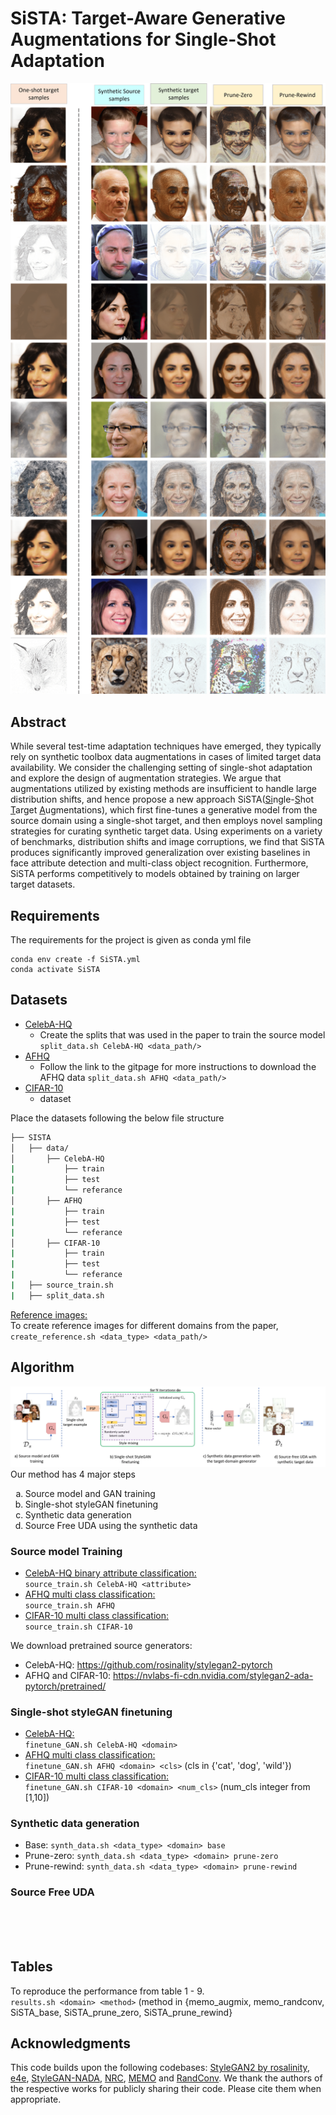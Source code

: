 # SiSTA: Target-Aware Generative Augmentations for Single-Shot Adaptation


![alt text](/figs/teaser.png)


## Abstract

While several test-time adaptation techniques have emerged, they typically rely on synthetic toolbox data augmentations in cases of limited target data availability. We consider the challenging setting of single-shot adaptation and explore the design of augmentation strategies. We argue that augmentations utilized by existing methods are insufficient to handle large distribution shifts, and hence propose a new approach SiSTA(<ins>Si</ins>ngle-<ins>S</ins>hot <ins>T</ins>arget <ins>A</ins>ugmentations), which first fine-tunes a generative model from the source domain using a single-shot target, and then employs novel sampling strategies for curating synthetic target data. Using experiments on a variety of benchmarks, distribution shifts and image corruptions, we find that SiSTA produces significantly improved generalization over existing baselines in face attribute detection and multi-class object recognition. Furthermore, SiSTA performs competitively to models obtained by training on larger target datasets.

## Requirements
The requirements for the project is given as conda yml file
```
conda env create -f SiSTA.yml
conda activate SiSTA
```

## Datasets
- [CelebA-HQ](http://mmlab.ie.cuhk.edu.hk/projects/CelebA/CelebAMask_HQ.html) 
    - Create the splits that was used in the paper to train the source model 
    `split_data.sh CelebA-HQ <data_path/>` 
- [AFHQ](https://github.com/clovaai/stargan-v2) 
    - Follow the link to the gitpage for more instructions to download the AFHQ data 
    `split_data.sh AFHQ <data_path/>` 
- [CIFAR-10]() 
    - dataset


Place the datasets following the below file structure
```bash
├── SISTA
│   ├── data/
│       ├── CelebA-HQ
|           ├── train
|           ├── test
|           └── referance 
│       ├── AFHQ
|           ├── train
|           ├── test
|           └── referance
│       ├── CIFAR-10
|           ├── train
|           ├── test
|           └── referance
|   ├── source_train.sh
|   ├── split_data.sh
```

<ins>Reference images:</ins></br>
To create reference images for different domains from the paper,
    `create_reference.sh <data_type> <data_path/>` 

## Algorithm
 
![alt text](figs/pipeline.png)
Our method has 4 major steps

<ol type="a">
  <li>Source model and GAN training</li>
  <li>Single-shot styleGAN finetuning</li>
  <li>Synthetic data generation</li>
  <li>Source Free UDA using the synthetic data</li>
</ol>

### Source model Training
- <ins>CelebA-HQ binary attribute classification:</ins> <br /> `source_train.sh CelebA-HQ <attribute>`
- <ins>AFHQ multi class classification:</ins> <br /> `source_train.sh AFHQ`
- <ins>CIFAR-10 multi class classification:</ins> <br /> `source_train.sh CIFAR-10`


We download pretrained source generators:
- CelebA-HQ: https://github.com/rosinality/stylegan2-pytorch
- AFHQ and CIFAR-10: https://nvlabs-fi-cdn.nvidia.com/stylegan2-ada-pytorch/pretrained/

### Single-shot styleGAN finetuning

- <ins>CelebA-HQ:</ins> <br /> `finetune_GAN.sh CelebA-HQ <domain>`
- <ins>AFHQ multi class classification:</ins> <br /> `finetune_GAN.sh AFHQ <domain> <cls>` (cls in {'cat', 'dog', 'wild'})
- <ins>CIFAR-10 multi class classification:</ins> <br /> `finetune_GAN.sh CIFAR-10 <domain> <num_cls>` (num_cls integer from [1,10])

### Synthetic data generation
- Base: `synth_data.sh <data_type> <domain> base`
- Prune-zero: `synth_data.sh <data_type> <domain> prune-zero`
- Prune-rewind: `synth_data.sh <data_type> <domain> prune-rewind`

### Source Free UDA
</br></br></br>

## Tables
To reproduce the performance from table 1 - 9. </br>
 `results.sh <domain> <method>` (method in {memo_augmix, memo_randconv, SiSTA_base, SiSTA_prune_zero, SiSTA_prune_rewind}

## Acknowledgments
This code builds upon the following codebases: [StyleGAN2 by rosalinity](https://github.com/rosinality/stylegan2-pytorch), [e4e](https://github.com/omertov/encoder4editing), [StyleGAN-NADA](https://github.com/rinongal/StyleGAN-nada), [NRC](https://github.com/Albert0147/NRC_SFDA), [MEMO](https://github.com/zhangmarvin/memo/) and [RandConv](https://github.com/wildphoton/RandConv). 
We thank the authors of the respective works for publicly sharing their code. Please cite them when appropriate.
